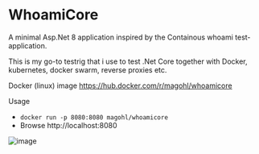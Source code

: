 # WhoamiCore
A minimal Asp.Net 8 application inspired by the Containous whoami test-application.

This is my go-to testrig that i use to test .Net Core together with Docker, kubernetes, docker swarm, reverse proxies etc.

Docker (linux) image
https://hub.docker.com/r/magohl/whoamicore

Usage
- ``docker run -p 8080:8080 magohl/whoamicore``
- Browse http://localhost:8080

![image](https://github.com/magohl/WhoamiCore/assets/1846780/0ebd708c-6b61-4898-8f65-b741713e2bf2)
